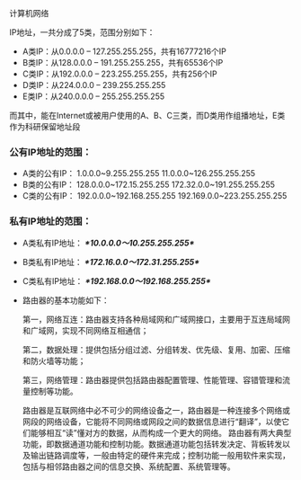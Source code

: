计算机网络



IP地址，一共分成了5类，范围分别如下：

- A类IP：从0.0.0.0 – 127.255.255.255，共有16777216个IP
- B类IP：从128.0.0.0 – 191.255.255.255，共有65536个IP
- C类IP：从192.0.0.0 – 223.255.255.255，共有256个IP
- D类IP：从224.0.0.0 – 239.255.255.255
- E类IP：从240.0.0.0 – 255.255.255.255

而其中，能在Internet或被用户使用的A、B、C三类，而D类用作组播地址，E类作为科研保留地址段

### 公有IP地址的范围：

- A类的公有IP：
  1.0.0.0~9.255.255.255
  11.0.0.0~126.255.255.255
- B类的公有IP：
  128.0.0.0~172.15.255.255
  172.32.0.0~191.255.255.255
- C类的公有IP：
  192.0.0.0~192.168.255.255
  192.169.0.0~223.255.255.255

### 私有IP地址的范围：

- A类私有IP地址：
  ***\*10.0.0.0～10.255.255.255\****
- B类私有IP地址：
  ***\*172.16.0.0～172.31.255.255\****
- C类私有IP地址：
  ***\*192.168.0.0～192.168.255.255\****
- 路由器的基本功能如下：
  
  第一，网络互连：路由器支持各种局域网和广域网接口，主要用于互连局域网和广域网，实现不同网络互相通信；
  
  第二，数据处理：提供包括分组过滤、分组转发、优先级、复用、加密、压缩和防火墙等功能；
  
  第三，网络管理：路由器提供包括路由器配置管理、性能管理、容错管理和流量控制等功能。
  
  路由器是互联网络中必不可少的网络设备之一，路由器是一种连接多个网络或网段的网络设备，它能将不同网络或网段之间的数据信息进行“翻译”，以使它们能够相互“读”懂对方的数据，从而构成一个更大的网络。 路由器有两大典型功能，即数据通道功能和控制功能。数据通道功能包括转发决定、背板转发以及输出链路调度等，一般由特定的硬件来完成；控制功能一般用软件来实现，包括与相邻路由器之间的信息交换、系统配置、系统管理等。